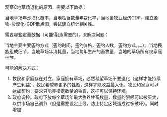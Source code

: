 观察C地草场退化的原因，需要以下数据：

当地草场年沙漠化概率，当地牲畜数量年变化率，当地畜牧业经济GDP。建立畜牧-沙漠化-GDP散点图，尝试建立统计相关性。

需要哪些定量数据（可能得到/需要的），来解决问题：

当地主要主要签约方式（签约时间，签约价格，签约人数，签约方式。。。）。当地民族组成细节，当地草场年消耗量，当地每年生产的畜牧量，当地的草场所有权家庭细节。

可能的解决方式：

1. 牧民和家庭存在对立。家庭拥有草场，必然希望草场不要退化（这样才能持续产生利益），牧民希望养更多的牲畜，这样才能收益最大化。牧民和家庭可以达成契约，要求只能养指定数量的牲畜，这样可以保持环境。
2. 政府调控。政府下放每个草场年最大放养牲畜数量，数量的限额可以被买卖，以供市场自己调节（但是需要设定上限，防止特定区域造成过多破坏）。同时增加  
